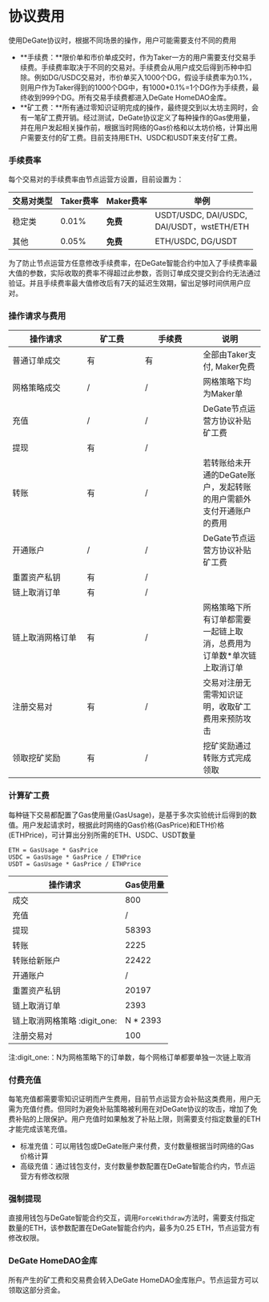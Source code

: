 # 协议费用

使用DeGate协议时，根据不同场景的操作，用户可能需要支付不同的费用

* \*\*手续费：\*\*限价单和市价单成交时，作为Taker一方的用户需要支付交易手续费。手续费率取决于不同的交易对。手续费会从用户成交后得到币种中扣除。例如DG/USDC交易对，市价单买入1000个DG，假设手续费率为0.1%，则用户作为Taker得到的1000个DG中，有1000\*0.1%=1个DG作为手续费，最终收到999个DG。所有交易手续费都进入DeGate HomeDAO金库。
* \*\*矿工费：\*\*所有通过零知识证明完成的操作，最终提交到以太坊主网时，会有一笔矿工费开销。经过测试，DeGate协议定义了每种操作的Gas使用量，并在用户发起相关操作前，根据当时网络的Gas价格和以太坊价格，计算出用户需要支付的矿工费。目前支持用ETH、USDC和USDT来支付矿工费。

### 手续费率 <a href="#trading-fee-rate" id="trading-fee-rate"></a>

每个交易对的手续费率由节点运营方设置，目前设置为：

<table data-card-size="large" data-view="cards" data-full-width="false"><thead><tr><th>交易对类型</th><th>Taker费率</th><th>Maker费率</th><th>举例</th></tr></thead><tbody><tr><td>稳定类</td><td>0.01%</td><td><strong>免费</strong></td><td>USDT/USDC, DAI/USDC,<br>DAI/USDT，wstETH/ETH</td></tr><tr><td>其他</td><td>0.05%</td><td><strong>免费</strong></td><td>ETH/USDC, DG/USDT</td></tr></tbody></table>

为了防止节点运营方任意修改手续费率，在DeGate智能合约中加入了手续费率最大值的参数，实际收取的费率不得超过此参数，否则订单成交提交到合约无法通过验证。并且手续费率最大值修改后有7天的延迟生效期，留出足够时间供用户应对。

### 操作请求与费用

<table><thead><tr><th width="133">操作请求</th><th width="100">矿工费</th><th width="100">手续费</th><th>说明</th></tr></thead><tbody><tr><td>普通订单成交</td><td>有</td><td>有</td><td>全部由Taker支付, Maker免费</td></tr><tr><td>网格策略成交</td><td>/</td><td>/</td><td>网格策略下均为Maker单</td></tr><tr><td>充值</td><td>/</td><td>/</td><td>DeGate节点运营方协议补贴矿工费</td></tr><tr><td>提现</td><td>有</td><td>/</td><td></td></tr><tr><td>转账</td><td>有</td><td>/</td><td>若转账给未开通的DeGate账户，发起转账的用户需额外支付开通账户的费用</td></tr><tr><td>开通账户</td><td>/</td><td>/</td><td>DeGate节点运营方协议补贴矿工费</td></tr><tr><td>重置资产私钥</td><td>有</td><td>/</td><td></td></tr><tr><td>链上取消订单</td><td>有</td><td>/</td><td></td></tr><tr><td>链上取消网格订单</td><td>有</td><td>/</td><td>网格策略下所有订单都需要一起链上取消，总费用为订单数*单次链上取消订单</td></tr><tr><td>注册交易对</td><td>有</td><td>/</td><td>交易对注册无需零知识证明，收取矿工费用来预防攻击</td></tr><tr><td>领取挖矿奖励</td><td>有</td><td>/</td><td>挖矿奖励通过转账方式完成领取</td></tr></tbody></table>

### 计算矿工费

每种链下交易都配置了Gas使用量(GasUsage)，是基于多次实验统计后得到的数值。用户发起请求时，根据此时网络的Gas价格(GasPrice)和ETH价格(ETHPrice)，可计算出分别所需的ETH、USDC、USDT数量

```
ETH = GasUsage * GasPrice
USDC = GasUsage * GasPrice / ETHPrice
USDT = GasUsage * GasPrice / ETHPrice
```

| 操作请求                  | Gas使用量    |
| --------------------- | --------- |
| 成交                    | 800       |
| 充值                    | /         |
| 提现                    | 58393     |
| 转账                    | 2225      |
| 转账给新账户                | 22422     |
| 开通账户                  | /         |
| 重置资产私钥                | 20197     |
| 链上取消订单                | 2393      |
| 链上取消网格策略 :digit\_one: | N \* 2393 |
| 注册交易对                 | 100       |

注:digit\_one:：N为网格策略下的订单数，每个网格订单都要单独一次链上取消

###

### 付费充值

每笔充值都需要零知识证明而产生费用，目前节点运营方会补贴这类费用，用户无需为充值付费。但同时为避免补贴策略被利用在对DeGate协议的攻击，增加了免费补贴的上限保护。用户充值时如果触发了补贴上限，则需要支付指定数量的ETH才能完成该笔充值。

* 标准充值：可以用钱包或DeGate账户来付费，支付数量根据当时网络的Gas价格计算
* 高级充值：通过钱包支付，支付数量参数配置在DeGate智能合约内，节点运营方有修改权限

### 强制提现

直接用钱包与DeGate智能合约交互，调用`ForceWithdraw`方法时，需要支付指定数量的ETH，该参数配置在DeGate智能合约内，最多为0.25 ETH，节点运营方有修改权限。

### DeGate HomeDAO金库

所有产生的矿工费和交易费会转入DeGate HomeDAO金库账户。节点运营方可以领取这部分资金。
